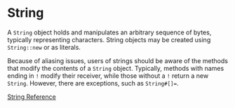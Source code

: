 # String

A `String` object holds and manipulates an arbitrary sequence of bytes,
typically representing characters. String objects may be created using
`String::new` or as literals.

Because of aliasing issues, users of strings should be aware of the methods
that modify the contents of a `String` object.  Typically, methods with names
ending in `!` modify their receiver, while those without a `!` return a
new `String`.  However, there are exceptions, such as `String#[]=`.

[String Reference](https://ruby-doc.org/core-2.6/String.html)